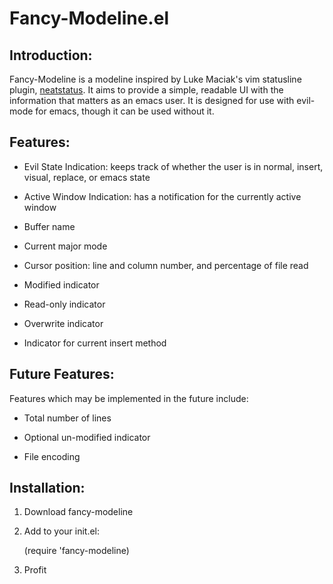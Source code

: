# Fancy-Modeline.el

## Introduction:

Fancy-Modeline is a modeline inspired by Luke Maciak's vim statusline
plugin, [neatstatus](github.com/maciakl/vim-neatstatus).  It aims to
provide a simple, readable UI with the information that matters as an
emacs user.  It is designed for use with evil-mode for emacs, though
it can be used without it.

## Features:

* Evil State Indication: keeps track of whether the user is in normal,
  insert, visual, replace, or emacs state

* Active Window Indication: has a notification for the currently
  active window

* Buffer name

* Current major mode

* Cursor position: line and column number, and percentage of file read

* Modified indicator

* Read-only indicator

* Overwrite indicator

* Indicator for current insert method

## Future Features:

Features which may be implemented in the future include:

* Total number of lines

* Optional un-modified indicator

* File encoding

## Installation:

1. Download fancy-modeline

2. Add to your init.el:

    (require 'fancy-modeline)

3. Profit
